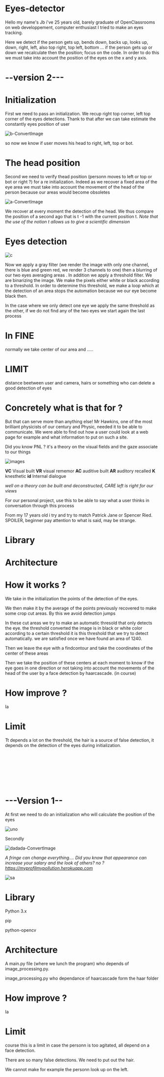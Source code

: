 # Eyes-detector

  Hello my name's Jb i've 25 years old, barely graduate of OpenClassrooms on web developpement, computer enthusiast I tried to make an eyes tracking.

Here we detect if the person gets up, bends down, backs up, looks up, down, right, left, also top right, top left, bottom ... if the person gets up or down we recalculate then the position; focus on the code. In order to do this we must take into account the position of the eyes on the x and y axis.



# --version 2---

# Initialization

First we need to pass an initialization. We recup right top corner, left top corner of the eyes detections. Thank to that after we
can take estimate the constantly eyes position of user

![b-ConvertImage](https://user-images.githubusercontent.com/54853371/64929242-fb1dcd00-d823-11e9-98bf-3d8347006d32.jpg)

so now we know if user moves his head to right, left, top or bot. 


# The head position 

Second we need to verify thead position (personn moves to left or top or bot or right ?) for a re initialization. Indeed as we recover a fixed area of the eye area we must take into account the movement of the head of the person because our areas would become obsoletes

![a-ConvertImage](https://user-images.githubusercontent.com/54853371/64929226-a5492500-d823-11e9-8222-0101e9da7395.jpg)

We recover at every moment the detection of the head. We thus compare the position of a second ago that is t -1 with the current position t. <em>Note that the use of the notion t allows us to give a scientific dimension</em>


# Eyes detection

![c](https://user-images.githubusercontent.com/54853371/64973475-5fd03a80-d8ab-11e9-92d8-7451f364d452.png)

Now we apply a gray filter (we render the image with only one channel, there is blue and green red, we render 3 channels to one) then a blurring of our two eyes averaging areas . In addition we apply a threshold filter. We are binarizing the image. We make the pixels either white or black according to a threshold. In order to determine this threshold, we make a loop which at the detection of an area stops the automation because we our eye become black then.

In the case where we only detect one eye we apply the same threshold as the other, if we do not find any of the two eyes we start again the last process


# In FINE

normally we take center of our area and .....


# LIMIT

distance beetween user and camera, hairs or something who can delete a good detection of eyes 



# Concretely what is that for ? 

But that can serve more than anything else! Mr Hawkins, one of the most brilliant physicists of our century and Physic, needed it to be able to communicate. We were able to find out how a user could look at a web page for example and what information to put on such a site.

Did you know PNL ? it's a theory on the visual fields and the gaze associate to our things

![images](https://user-images.githubusercontent.com/54853371/64900590-3ab4af80-d692-11e9-9dd9-9b7df461077c.jpg)

<strong>VC</strong> Visual built
<strong>VR</strong> visual rememor
<strong>AC</strong> auditive built
<strong>AR</strong> auditory  recalled
<strong>K</strong> knesthetic
<strong>id</strong> Internal dialogue

<em>well on a theory can be built and deconstructed, CARE left is right for our views</em>


For our personal project, use this to be able to say what a user thinks in conversation through this process

From my 17 years old i try and try to match Patrick Jane or Spencer Ried. SPOILER, beginner pay attention to what is said, may be strange.




# Library


# Architecture


# How it works ?

We take in the initialization the points of the detection of the eyes. 

We then make it by the average of the points previously recovered to make some crop cut areas. By this we avoid detection jumps

In these cut areas we try to make an automatic thresold that only detects the eye. the threshold converted the image is in black or white color according to a certain threshold it is this threshold that we try to detect automatically. we are satisfied once we have found an area of 1240.

Then we leave the eye with a findcontour and take the coordinates of the center of these areas


Then we take the position of these centers at each moment to know if the eye goes in one direction or not taking into account the movements of the head of the user by a face detection by haarcascade. (in course)


# How improve ?

Ia 

# Limit

Tt depends a lot on the threshold, the hair is a source of false detection, it depends on the detection of the eyes during initialization.




<br><br><br><br><br><br>

# ---Version 1--

At first we need to do an initialization who will calculate the position of the eyes

![uno](https://user-images.githubusercontent.com/54853371/64900188-c0832b80-d68f-11e9-820d-2dc774c932ab.png)

Secondly

![dadada-ConvertImage](https://user-images.githubusercontent.com/54853371/64900396-42c01f80-d691-11e9-90d2-63795ba31673.jpg)

<em>A fringe can change everything.... Did you know that appearance can increase your salary and the look of others? no ? https://myprofilmypollution.herokuapp.com</em>


![sa](https://user-images.githubusercontent.com/54853371/64900447-7b5ff900-d691-11e9-80d3-930fbe4172b5.png)




# Library

 Python 3.x
 
 pip
 
 python-opencv



# Architecture

A main.py file (where we lunch the program) who depends of image_processing.py. 

image_processing.py who dependance of haarcascade form the haar folder

# How improve ?

Ia 

# Limit

course this is a limit in case the personn is too agitated, all depend on a face detection. 

There are so many false detections. We need to put out the hair.

We cannot make for example the personn look up on the left.

